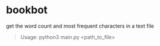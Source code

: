# bookbot

get the word count and most frequent characters in a text file

> Usage: python3 main.py <path_to_file>
